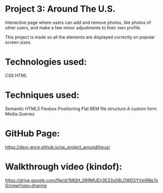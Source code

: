 # Project 3: Around The U.S.

Interactive page where users can add and remove photos, like photos of other users, and make a few minor adjustments to their own profile.

This project is made so all the elements are displayed correctly on popular screen sizes.

# Technologies used:

CSS
HTML

# Techniques used:

Semantic HTML5
Flexbox
Positioning
Flat BEM file structure
A custom form
Media Queries

# GitHub Page:

https://devi-ance.github.io/se_project_aroundtheus/

# Walkthrough video (kindof):

https://drive.google.com/file/d/1MQH_0RRMUEn3E33x08LOWD5YVmRBe7sG/view?usp=sharing
